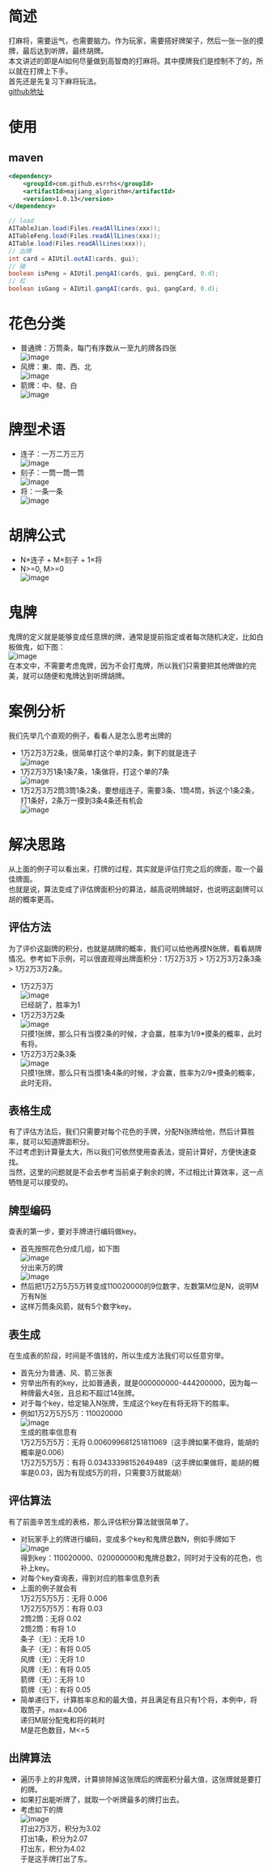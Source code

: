 # 简述
打麻将，需要运气，也需要脑力。作为玩家，需要搭好牌架子，然后一张一张的摸牌，最后达到听牌，最终胡牌。<br />
本文讲述的即是AI如何尽量做到高智商的打麻将。其中摸牌我们是控制不了的，所以就在打牌上下手。<br />
首先还是先复习下麻将玩法。<br />
[github地址](https://github.com/esrrhs/majiang_algorithm)

# 使用
## maven
``` xml
<dependency>
    <groupId>com.github.esrrhs</groupId>
    <artifactId>majiang_algorithm</artifactId>
    <version>1.0.13</version>
</dependency>
```
``` java
// load
AITableJian.load(Files.readAllLines(xxx));
AITableFeng.load(Files.readAllLines(xxx));
AITable.load(Files.readAllLines(xxx));
// 出牌
int card = AIUtil.outAI(cards, gui);
// 碰
boolean isPeng = AIUtil.pengAI(cards, gui, pengCard, 0.d);
// 杠
boolean isGang = AIUtil.gangAI(cards, gui, gangCard, 0.d);
```

# 花色分类
- 普通牌：万筒条，每门有序数从一至九的牌各四张<br />
![image](https://github.com/esrrhs/majiang_algorithm/raw/master/img/wan.png)
- 风牌：東、南、西、北<br />
![image](https://github.com/esrrhs/majiang_algorithm/raw/master/img/feng.png)
- 箭牌：中、發、白<br />
![image](https://github.com/esrrhs/majiang_algorithm/raw/master/img/jian.png)


# 牌型术语
- 连子：一万二万三万<br />
![image](https://github.com/esrrhs/majiang_algorithm/raw/master/img/lianzi.png)
- 刻子：一筒一筒一筒<br />
![image](https://github.com/esrrhs/majiang_algorithm/raw/master/img/kezi.png)
- 将：一条一条<br />
![image](https://github.com/esrrhs/majiang_algorithm/raw/master/img/jiang.png)


# 胡牌公式
- N×连子 + M×刻子 + 1×将
- N>=0, M>=0<br />
![image](https://github.com/esrrhs/majiang_algorithm/raw/master/img/hu.png)

# 鬼牌
鬼牌的定义就是能够变成任意牌的牌，通常是提前指定或者每次随机决定，比如白板做鬼，如下图：<br />
![image](https://github.com/esrrhs/majiang_algorithm/raw/master/img/gui.png)<br />
在本文中，不需要考虑鬼牌，因为不会打鬼牌，所以我们只需要把其他牌做的完美，就可以随便和鬼牌达到听牌胡牌。

# 案例分析
我们先举几个直观的例子，看看人是怎么思考出牌的
- 1万2万3万2条，很简单打这个单的2条，剩下的就是连子<br />
![image](https://github.com/esrrhs/majiang_algorithm/raw/master/img/ai1.png)
- 1万2万3万1条1条7条，1条做将，打这个单的7条<br />
![image](https://github.com/esrrhs/majiang_algorithm/raw/master/img/ai2.png)
- 1万2万3万2筒3筒1条2条，要想组连子，需要3条、1筒4筒，拆这个1条2条，打1条好，2条万一摸到3条4条还有机会<br />
![image](https://github.com/esrrhs/majiang_algorithm/raw/master/img/ai3.png)


# 解决思路
从上面的例子可以看出来，打牌的过程，其实就是评估打完之后的牌面，取一个最佳牌面。<br  />
也就是说，算法变成了评估牌面积分的算法，越高说明牌越好，也说明这副牌可以胡的概率更高。<br />

## 评估方法
为了评价这副牌的积分，也就是胡牌的概率，我们可以给他再摸N张牌，看看胡牌情况。参考如下示例，可以很直观得出牌面积分：1万2万3万 > 1万2万3万2条3条 > 1万2万3万2条。
- 1万2万3万<br />
![image](https://github.com/esrrhs/majiang_algorithm/raw/master/img/ai4.png)<br />
已经胡了，胜率为1
- 1万2万3万2条<br />
![image](https://github.com/esrrhs/majiang_algorithm/raw/master/img/ai1.png)<br />
只摸1张牌，那么只有当摸2条的时候，才会赢，胜率为1/9*摸条的概率，此时有将。
- 1万2万3万2条3条<br />
![image](https://github.com/esrrhs/majiang_algorithm/raw/master/img/ai5.png)<br />
只摸1张牌，那么只有当摸1条4条的时候，才会赢，胜率为2/9*摸条的概率，此时无将。


## 表格生成
有了评估方法后，我们只需要对每个花色的手牌，分配N张牌给他，然后计算胜率，就可以知道牌面积分。<br />
不过考虑到计算量太大，所以我们可依然使用查表法，提前计算好，方便快速查找。<br />
当然，这里的问题就是不会去参考当前桌子剩余的牌，不过相比计算效率，这一点牺牲是可以接受的。

## 牌型编码
查表的第一步，要对手牌进行编码做key。
- 首先按照花色分成几组，如下图<br />
![image](https://github.com/esrrhs/majiang_algorithm/raw/master/img/bianmada.png)<br />分出来万的牌<br />
![image](https://github.com/esrrhs/majiang_algorithm/raw/master/img/bianma.png)
- 然后把1万2万5万5万转变成110020000的9位数字，左数第M位是N，说明M万有N张
- 这样万筒条风箭，就有5个数字key。

## 表生成
在生成表的阶段，时间是不值钱的，所以生成方法我们可以任意穷举。
- 首先分为普通、风、箭三张表
- 穷举出所有的key，比如普通表，就是000000000-444200000，因为每一种牌最大4张，且总和不超过14张牌。
- 对于每个key，给定输入N张牌，生成这个key在有将无将下的胜率。
- 例如1万2万5万5万：110020000<br />
![image](https://github.com/esrrhs/majiang_algorithm/raw/master/img/bianma.png)<br />
生成的胜率信息有
<br />1万2万5万5万：无将 0.006099681251811069（这手牌如果不做将，能胡的概率是0.006）
<br />1万2万5万5万：有将 0.03433398152649489（这手牌如果做将，能胡的概率是0.03，因为有现成5万的将，只需要3万就能胡）


## 评估算法
有了前面辛苦生成的表格，那么评估积分算法就很简单了。
- 对玩家手上的牌进行编码，变成多个key和鬼牌总数N，例如手牌如下<br />
![image](https://github.com/esrrhs/majiang_algorithm/raw/master/img/bianmada.png)<br />
得到key：110020000、020000000和鬼牌总数2，同时对于没有的花色，也补上key。
- 对每个key查询表，得到对应的胜率信息列表
- 上面的例子就会有<br />
1万2万5万5万：无将 0.006<br />
1万2万5万5万：有将 0.03<br />
2筒2筒：无将 0.02<br />
2筒2筒：有将 1.0<br />
条子（无）：无将 1.0<br />
条子（无）：有将 0.05<br />
风牌（无）：无将 1.0<br />
风牌（无）：有将 0.05<br />
箭牌（无）：无将 1.0<br />
箭牌（无）：有将 0.05<br />
- 简单递归下，计算胜率总和的最大值，并且满足有且只有1个将，本例中，将取筒子，max=4.006<br /> 递归M层分配鬼和将的耗时<br />
M是花色数目，M<=5

## 出牌算法
- 遍历手上的非鬼牌，计算排除掉这张牌后的牌面积分最大值，这张牌就是要打的牌。
- 如果打出能听牌了，就取一个听牌最多的牌打出去。
- 考虑如下的牌<br />
![image](https://github.com/esrrhs/majiang_algorithm/raw/master/img/ai6.png)<br />
打出2万3万，积分为3.02<br />
打出1条，积分为2.07<br />
打出东，积分为4.02<br />
于是这手牌打出了东。
